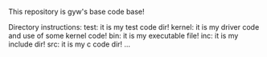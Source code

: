 This repository is gyw's base code base!

Directory instructions:
	test: it is my test code dir!
	kernel: it is my driver code and use of some kernel code!
	bin: it is my executable file!
	inc: it is my include dir!
	src: it is my c code dir!
	...


